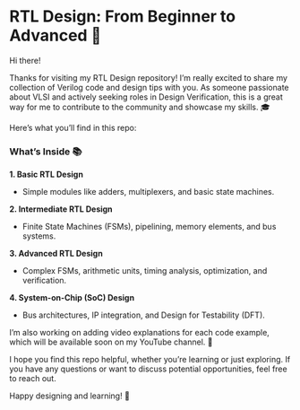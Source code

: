 # RTL Design: From Beginner to Advanced 🚀

Hi there!

Thanks for visiting my RTL Design repository! I’m really excited to share my collection of Verilog code and design tips with you. As someone passionate about VLSI and actively seeking roles in Design Verification, this is a great way for me to contribute to the community and showcase my skills. 🎓

Here’s what you’ll find in this repo:

### What’s Inside 📚

**1. Basic RTL Design**  
- Simple modules like adders, multiplexers, and basic state machines.

**2. Intermediate RTL Design**  
- Finite State Machines (FSMs), pipelining, memory elements, and bus systems.

**3. Advanced RTL Design**  
- Complex FSMs, arithmetic units, timing analysis, optimization, and verification.

**4. System-on-Chip (SoC) Design**  
- Bus architectures, IP integration, and Design for Testability (DFT).

I’m also working on adding video explanations for each code example, which will be available soon on my YouTube channel. 🎥

I hope you find this repo helpful, whether you’re learning or just exploring. If you have any questions or want to discuss potential opportunities, feel free to reach out.

Happy designing and learning! 🌟

